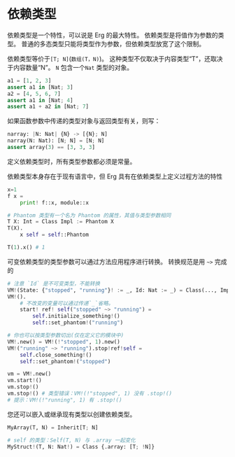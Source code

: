 # 依赖类型

依赖类型是一个特性，可以说是 Erg 的最大特性。
依赖类型是将值作为参数的类型。 普通的多态类型只能将类型作为参数，但依赖类型放宽了这个限制。

依赖类型等价于`[T; N]`(`数组(T，N)`)。
这种类型不仅取决于内容类型“T”，还取决于内容数量“N”。 `N` 包含一个`Nat` 类型的对象。

```python
a1 = [1, 2, 3]
assert a1 in [Nat; 3]
a2 = [4, 5, 6, 7]
assert a1 in [Nat; 4]
assert a1 + a2 in [Nat; 7]
```

如果函数参数中传递的类型对象与返回类型有关，则写：

```python
narray: |N: Nat| {N} -> [{N}; N]
narray(N: Nat): [N; N] = [N; N]
assert array(3) == [3, 3, 3]
```

定义依赖类型时，所有类型参数都必须是常量。

依赖类型本身存在于现有语言中，但 Erg 具有在依赖类型上定义过程方法的特性

```python
x=1
f x =
    print! f::x, module::x

# Phantom 类型有一个名为 Phantom 的属性，其值与类型参数相同
T X: Int = Class Impl := Phantom X
T(X).
    x self = self::Phantom

T(1).x() # 1
```

可变依赖类型的类型参数可以通过方法应用程序进行转换。
转换规范是用 `~>` 完成的

```python
# 注意 `Id` 是不可变类型，不能转换
VM!(State: {"stopped", "running"}! := _, Id: Nat := _) = Class(..., Impl := Phantom! State)
VM!().
    # 不改变的变量可以通过传递`_`省略。
    start! ref! self("stopped" ~> "running") =
        self.initialize_something!()
        self::set_phantom!("running")

# 你也可以按类型参数切出(仅在定义它的模块中)
VM!.new() = VM!(!"stopped", 1).new()
VM!("running" ~> "running").stop!ref!self =
    self.close_something!()
    self::set_phantom!("stopped")

vm = VM!.new()
vm.start!()
vm.stop!()
vm.stop!() # 类型错误：VM!(!"stopped", 1) 没有 .stop!()
# 提示：VM!(!"running", 1) 有 .stop!()
```

您还可以嵌入或继承现有类型以创建依赖类型。

```python
MyArray(T, N) = Inherit[T; N]

# self 的类型：Self(T, N) 与 .array 一起变化
MyStruct!(T, N: Nat!) = Class {.array: [T; !N]}
```